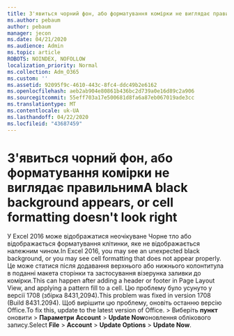 ```yaml
---
title: З'явиться чорний фон, або форматування комірки не виглядає правильним
ms.author: pebaum
author: pebaum
manager: jecon
ms.date: 04/21/2020
ms.audience: Admin
ms.topic: article
ROBOTS: NOINDEX, NOFOLLOW
localization_priority: Normal
ms.collection: Adm_O365
ms.custom: ''
ms.assetid: 92095f9c-4610-443c-8fc4-ddc49b2e6162
ms.openlocfilehash: aeb2ab904e80861b436bc2d739a0e16d89c2a906
ms.sourcegitcommit: 55eff703a17e500681d8fa6a87eb067019ade3cc
ms.translationtype: MT
ms.contentlocale: uk-UA
ms.lasthandoff: 04/22/2020
ms.locfileid: "43687459"
---
```

# <a name="a-black-background-appears-or-cell-formatting-doesnt-look-right"></a><span data-ttu-id="f472d-102">З'явиться чорний фон, або форматування комірки не виглядає правильним</span><span class="sxs-lookup"><span data-stu-id="f472d-102">A black background appears, or cell formatting doesn't look right</span></span>

<span data-ttu-id="f472d-103">У Excel 2016 може відображатися неочікуване Чорне тло або відображається форматування клітинки, яке не відображається належним чином.</span><span class="sxs-lookup"><span data-stu-id="f472d-103">In Excel 2016, you may see an unexpected black background, or you may see cell formatting that does not appear properly.</span></span> <span data-ttu-id="f472d-104">Це може статися після додавання верхнього або нижнього колонтитула в поданні макета сторінки та застосування візерунка заливки до комірки.</span><span class="sxs-lookup"><span data-stu-id="f472d-104">This can happen after adding a header or footer in Page Layout View, and applying a pattern fill to a cell.</span></span> <span data-ttu-id="f472d-105">Цю проблему було усунуто у версії 1708 (збірка 8431,2094).</span><span class="sxs-lookup"><span data-stu-id="f472d-105">This problem was fixed in version 1708 (Build 8431.2094).</span></span> <span data-ttu-id="f472d-106">Щоб вирішити цю проблему, оновіть останню версію Office.</span><span class="sxs-lookup"><span data-stu-id="f472d-106">To fix this, update to the latest version of Office.</span></span> <span data-ttu-id="f472d-107">\> Виберіть **пункт** оновити \> **Параметри** **Account** \> **Update Now**оновлення облікового запису.</span><span class="sxs-lookup"><span data-stu-id="f472d-107">Select **File** \> **Account** \> **Update Options** \> **Update Now**.</span></span>
  

